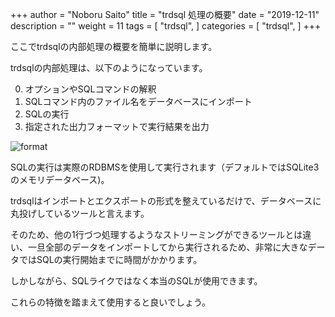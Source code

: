 +++
author = "Noboru Saito"
title = "trdsql 処理の概要"
date = "2019-12-11"
description = ""
weight = 11
tags = [
    "trdsql",
]
categories = [
    "trdsql",
]
+++

ここでtrdsqlの内部処理の概要を簡単に説明します。

trdsqlの内部処理は、以下のようになっています。

0. オプションやSQLコマンドの解釈
1. SQLコマンド内のファイル名をデータベースにインポート
2. SQLの実行
3. 指定された出力フォーマットで実行結果を出力

![format](../format.png)

SQLの実行は実際のRDBMSを使用して実行されます（デフォルトではSQLite3のメモリデータベース)。

trdsqlはインポートとエクスポートの形式を整えているだけで、データベースに丸投げしているツールと言えます。

そのため、他の1行づつ処理するようなストリーミングができるツールとは違い、一旦全部のデータをインポートしてから実行されるため、非常に大きなデータではSQLの実行開始までに時間がかかります。

しかしながら、SQLライクではなく本当のSQLが使用できます。

これらの特徴を踏まえて使用すると良いでしょう。
